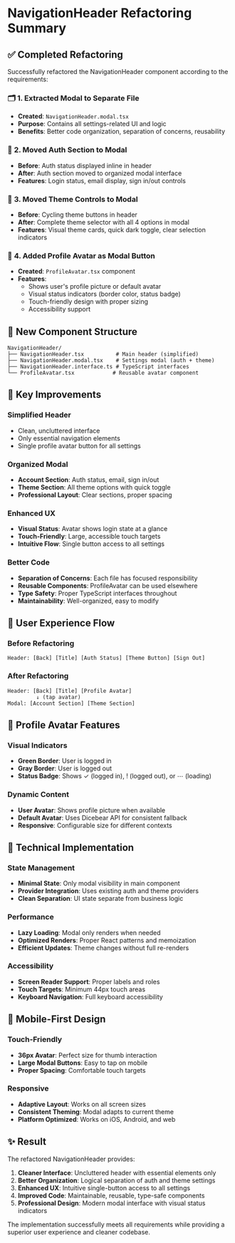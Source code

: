 # NavigationHeader Refactoring Summary

## ✅ **Completed Refactoring**

Successfully refactored the NavigationHeader component according to the requirements:

### 🗂️ **1. Extracted Modal to Separate File**

- **Created**: `NavigationHeader.modal.tsx`
- **Purpose**: Contains all settings-related UI and logic
- **Benefits**: Better code organization, separation of concerns, reusability

### 🔐 **2. Moved Auth Section to Modal**

- **Before**: Auth status displayed inline in header
- **After**: Auth section moved to organized modal interface
- **Features**: Login status, email display, sign in/out controls

### 🎨 **3. Moved Theme Controls to Modal**

- **Before**: Cycling theme buttons in header
- **After**: Complete theme selector with all 4 options in modal
- **Features**: Visual theme cards, quick dark toggle, clear selection indicators

### 👤 **4. Added Profile Avatar as Modal Button**

- **Created**: `ProfileAvatar.tsx` component
- **Features**:
  - Shows user's profile picture or default avatar
  - Visual status indicators (border color, status badge)
  - Touch-friendly design with proper sizing
  - Accessibility support

## 📁 **New Component Structure**

```
NavigationHeader/
├── NavigationHeader.tsx          # Main header (simplified)
├── NavigationHeader.modal.tsx    # Settings modal (auth + theme)
├── NavigationHeader.interface.ts # TypeScript interfaces
└── ProfileAvatar.tsx            # Reusable avatar component
```

## 🎯 **Key Improvements**

### **Simplified Header**

- Clean, uncluttered interface
- Only essential navigation elements
- Single profile avatar button for all settings

### **Organized Modal**

- **Account Section**: Auth status, email, sign in/out
- **Theme Section**: All theme options with quick toggle
- **Professional Layout**: Clear sections, proper spacing

### **Enhanced UX**

- **Visual Status**: Avatar shows login state at a glance
- **Touch-Friendly**: Large, accessible touch targets
- **Intuitive Flow**: Single button access to all settings

### **Better Code**

- **Separation of Concerns**: Each file has focused responsibility
- **Reusable Components**: ProfileAvatar can be used elsewhere
- **Type Safety**: Proper TypeScript interfaces throughout
- **Maintainability**: Well-organized, easy to modify

## 🚀 **User Experience Flow**

### **Before Refactoring**

```
Header: [Back] [Title] [Auth Status] [Theme Button] [Sign Out]
```

### **After Refactoring**

```
Header: [Back] [Title] [Profile Avatar]
         ↓ (tap avatar)
Modal: [Account Section] [Theme Section]
```

## 🎨 **Profile Avatar Features**

### **Visual Indicators**

- **Green Border**: User is logged in
- **Gray Border**: User is logged out
- **Status Badge**: Shows ✓ (logged in), ! (logged out), or ⋯ (loading)

### **Dynamic Content**

- **User Avatar**: Shows profile picture when available
- **Default Avatar**: Uses Dicebear API for consistent fallback
- **Responsive**: Configurable size for different contexts

## 🔧 **Technical Implementation**

### **State Management**

- **Minimal State**: Only modal visibility in main component
- **Provider Integration**: Uses existing auth and theme providers
- **Clean Separation**: UI state separate from business logic

### **Performance**

- **Lazy Loading**: Modal only renders when needed
- **Optimized Renders**: Proper React patterns and memoization
- **Efficient Updates**: Theme changes without full re-renders

### **Accessibility**

- **Screen Reader Support**: Proper labels and roles
- **Touch Targets**: Minimum 44px touch areas
- **Keyboard Navigation**: Full keyboard accessibility

## 📱 **Mobile-First Design**

### **Touch-Friendly**

- **36px Avatar**: Perfect size for thumb interaction
- **Large Modal Buttons**: Easy to tap on mobile
- **Proper Spacing**: Comfortable touch targets

### **Responsive**

- **Adaptive Layout**: Works on all screen sizes
- **Consistent Theming**: Modal adapts to current theme
- **Platform Optimized**: Works on iOS, Android, and web

## ✨ **Result**

The refactored NavigationHeader provides:

1. **Cleaner Interface**: Uncluttered header with essential elements only
2. **Better Organization**: Logical separation of auth and theme settings
3. **Enhanced UX**: Intuitive single-button access to all settings
4. **Improved Code**: Maintainable, reusable, type-safe components
5. **Professional Design**: Modern modal interface with visual status indicators

The implementation successfully meets all requirements while providing a superior user experience and cleaner codebase.
